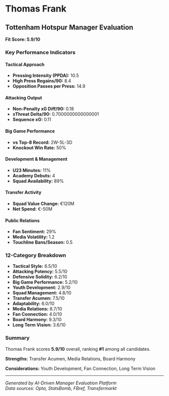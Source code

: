 # Thomas Frank
## Tottenham Hotspur Manager Evaluation

**Fit Score: 5.9/10**

### Key Performance Indicators

#### Tactical Approach
- **Pressing Intensity (PPDA):** 10.5
- **High Press Regains/90:** 8.4
- **Opposition Passes per Press:** 14.9

#### Attacking Output  
- **Non-Penalty xG Diff/90:** 0.18
- **xThreat Delta/90:** 0.7000000000000001
- **Sequence xG:** 0.11

#### Big Game Performance
- **vs Top-8 Record:** 2W-5L-3D
- **Knockout Win Rate:** 50%

#### Development & Management
- **U23 Minutes:** 11%
- **Academy Debuts:** 4
- **Squad Availability:** 89%

#### Transfer Activity
- **Squad Value Change:** €120M
- **Net Spend:** €-50M

#### Public Relations
- **Fan Sentiment:** 29%
- **Media Volatility:** 1.2
- **Touchline Bans/Season:** 0.5

### 12-Category Breakdown

- **Tactical Style:** 6.5/10
- **Attacking Potency:** 5.5/10
- **Defensive Solidity:** 6.2/10
- **Big Game Performance:** 5.2/10
- **Youth Development:** 2.9/10
- **Squad Management:** 4.8/10
- **Transfer Acumen:** 7.5/10
- **Adaptability:** 6.0/10
- **Media Relations:** 8.7/10
- **Fan Connection:** 4.0/10
- **Board Harmony:** 9.3/10
- **Long Term Vision:** 3.6/10


### Summary

Thomas Frank scores **5.9/10** overall, ranking **#1** among all candidates.

**Strengths:** Transfer Acumen, Media Relations, Board Harmony

**Considerations:** Youth Development, Fan Connection, Long Term Vision

---
*Generated by AI-Driven Manager Evaluation Platform*  
*Data sources: Opta, StatsBomb, FBref, Transfermarkt*
